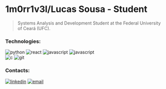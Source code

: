 # 1m0rr1v3l/Lucas Sousa - Student

> Systems Analysis and Development Student at the Federal University of Ceará (UFC).

### Technologies:

<!-- ![html](https://img.shields.io/badge/-HTML-ff5722?logo=html5&logoColor=fff&style=for-the-badge) -->
<!-- ![css](https://img.shields.io/badge/-CSS-2196f3?logo=css3&logoColor=fff&style=for-the-badge) -->
<!-- ![django](https://img.shields.io/badge/-django-0c4b33?logo=django&logoColor=fff&style=for-the-badge) -->
<!-- ![c](https://img.shields.io/badge/-212529?logo=c&logoColor=fff&style=for-the-badge) -->

![python](https://img.shields.io/badge/-Python-212529?logo=python&logoColor=336d9d&style=for-the-badge)
![react](https://img.shields.io/badge/-React-212529?logo=react&logoColor=61dafb&style=for-the-badge)
![javascript](https://img.shields.io/badge/-JavaScript-212529?logo=javascript&logoColor=f7df1e&style=for-the-badge)
![javascript](https://img.shields.io/badge/-TypeScript-212529?logo=typescript&logoColor=05032&style=for-the-badge)
</br>
![c](https://img.shields.io/badge/-C-212529?logo=c&logoColor=fff&style=for-the-badge)
![git](https://img.shields.io/badge/-Git-212529?logo=git&logoColor=f05032&style=for-the-badge)

### Contacts:

[![linkedin](https://img.shields.io/badge/-LinkedIn-0077b5?logo=linkedin&logoColor=fff&style=for-the-badge)](https://www.linkedin.com/in/1m0rr1v3l/)
[![email](https://img.shields.io/badge/-Email-212529?logo=gmail&logoColor=fff&style=for-the-badge)](mailto:lucassousa28@alu.ufc.br)
